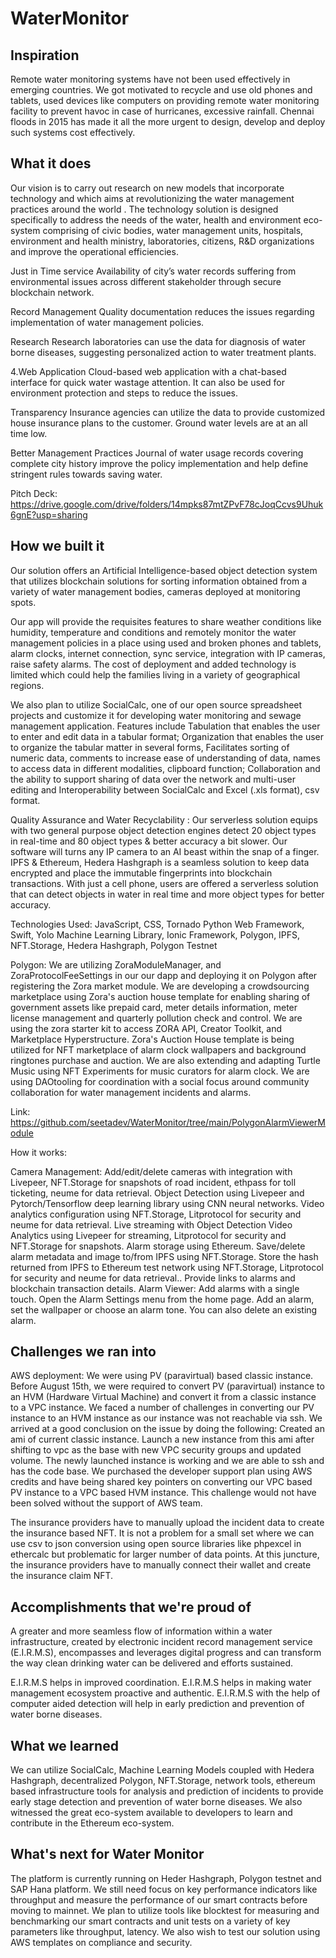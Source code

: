 # WaterMonitor

## Inspiration
Remote water monitoring systems have not been used effectively in emerging countries. We got motivated to recycle and use old phones and tablets, used devices like computers on providing remote water monitoring facility to prevent havoc in case of hurricanes, excessive rainfall. Chennai floods in 2015 has made it all the more urgent to design, develop and deploy such systems cost effectively.

## What it does
Our vision is to carry out research on new models that incorporate technology and which aims at revolutionizing the water management practices around the world . The technology solution is designed specifically to address the needs of the water, health and environment eco-system comprising of civic bodies, water management units, hospitals, environment and health ministry, laboratories, citizens, R&D organizations and improve the operational efficiencies.

Just in Time service Availability of city’s water records suffering from environmental issues across different stakeholder through secure blockchain network.

Record Management Quality documentation reduces the issues regarding implementation of water management policies.

Research Research laboratories can use the data for diagnosis of water borne diseases, suggesting personalized action to water treatment plants.

4.Web Application Cloud-based web application with a chat-based interface for quick water wastage attention. It can also be used for environment protection and steps to reduce the issues.

Transparency Insurance agencies can utilize the data to provide customized house insurance plans to the customer. Ground water levels are at an all time low.

Better Management Practices Journal of water usage records covering complete city history improve the policy implementation and help define stringent rules towards saving water.

Pitch Deck: https://drive.google.com/drive/folders/14mpks87mtZPvF78cJoqCcvs9Uhuk6gnE?usp=sharing

## How we built it

Our solution offers an Artificial Intelligence-based object detection system that utilizes blockchain solutions for sorting information obtained from a variety of water management bodies, cameras deployed at monitoring spots.

Our app will provide the requisites features to share weather conditions like humidity, temperature and conditions and remotely monitor the water management policies in a place using used and broken phones and tablets, alarm clocks, internet connection, sync service, integration with IP cameras, raise safety alarms. The cost of deployment and added technology is limited which could help the families living in a variety of geographical regions.

We also plan to utilize SocialCalc, one of our open source spreadsheet projects and customize it for developing water monitoring and sewage management application. Features include Tabulation that enables the user to enter and edit data in a tabular format; Organization that enables the user to organize the tabular matter in several forms, Facilitates sorting of numeric data, comments to increase ease of understanding of data, names to access data in different modalities, clipboard function; Collaboration and the ability to support sharing of data over the network and multi-user editing and Interoperability between SocialCalc and Excel (.xls format), csv format.

Quality Assurance and Water Recyclability : Our serverless solution equips with two general purpose object detection engines detect 20 object types in real-time and 80 object types & better accuracy a bit slower. Our software will turns any IP camera to an AI beast within the snap of a finger. IPFS & Ethereum, Hedera Hashgraph is a seamless solution to keep data encrypted and place the immutable fingerprints into blockchain transactions. With just a cell phone, users are offered a serverless solution that can detect objects in water in real time and more object types for better accuracy.

Technologies Used: JavaScript, CSS, Tornado Python Web Framework, Swift, Yolo Machine Learning Library, Ionic Framework, Polygon, IPFS, NFT.Storage, Hedera Hashgraph, Polygon Testnet

Polygon: We are utilizing ZoraModuleManager, and ZoraProtocolFeeSettings in our our dapp and deploying it on Polygon after registering the Zora market module. We are developing a crowdsourcing marketplace using Zora's auction house template for enabling sharing of government assets like prepaid card, meter details information, meter license management and quarterly pollution check and control. We are using the zora starter kit to access ZORA API, Creator Toolkit, and Marketplace Hyperstructure. Zora's Auction House template is being utilized for NFT marketplace of alarm clock wallpapers and background ringtones purchase and auction. We are also extending and adapting Turtle Music using NFT Experiments for music curators for alarm clock. We are using DAOtooling for coordination with a social focus around community collaboration for water management incidents and alarms.

Link: https://github.com/seetadev/WaterMonitor/tree/main/PolygonAlarmViewerModule


How it works:

Camera Management: Add/edit/delete cameras with integration with Livepeer, NFT.Storage for snapshots of road incident, ethpass for toll ticketing, neume for data retrieval.
Object Detection using Livepeer and Pytorch/Tensorflow deep learning library using CNN neural networks.
Video analytics configuration using NFT.Storage, Litprotocol for security and neume for data retrieval.
Live streaming with Object Detection Video Analytics using Livepeer for streaming, Litprotocol for security and NFT.Storage for snapshots.
Alarm storage using Ethereum. Save/delete alarm metadata and image to/from IPFS using NFT.Storage. Store the hash returned from IPFS to Ethereum test network using NFT.Storage, Litprotocol for security and neume for data retrieval.. Provide links to alarms and blockchain transaction details.
Alarm Viewer: Add alarms with a single touch. Open the Alarm Settings menu from the home page. Add an alarm, set the wallpaper or choose an alarm tone. You can also delete an existing alarm. 


## Challenges we ran into
AWS deployment: We were using PV (paravirtual) based classic instance. Before August 15th, we were required to convert PV (paravirtual) instance to an HVM (Hardware Virtual Machine) and convert it from a classic instance to a VPC instance. We faced a number of challenges in converting our PV instance to an HVM instance as our instance was not reachable via ssh. We arrived at a good conclusion on the issue by doing the following:
Created an ami of current classic instance.
Launch a new instance from this ami after shifting to vpc as the base with new VPC security groups and updated volume.
The newly launched instance is working and we are able to ssh and has the code base. We purchased the developer support plan using AWS credits and have being shared key pointers on converting our VPC based PV instance to a VPC based HVM instance. This challenge would not have been solved without the support of AWS team.

The insurance providers have to manually upload the incident data to create the insurance based NFT. It is not a problem for a small set where we can use csv to json conversion using open source libraries like phpexcel in ethercalc but problematic for larger number of data points. At this juncture, the insurance providers have to manually connect their wallet and create the insurance claim NFT.

## Accomplishments that we're proud of
A greater and more seamless flow of information within a water infrastructure, created by electronic incident record management service (E.I.R.M.S), encompasses and leverages digital progress and can transform the way clean drinking water can be delivered and efforts sustained.

E.I.R.M.S helps in improved coordination. E.I.R.M.S helps in making water management ecosystem proactive and authentic. E.I.R.M.S with the help of computer aided detection will help in early prediction and prevention of water borne diseases.

## What we learned
We can utilize SocialCalc, Machine Learning Models coupled with Hedera Hashgraph, decentralized Polygon, NFT.Storage, network tools, ethereum based infrastructure tools for analysis and prediction of incidents to provide early stage detection and prevention of water borne diseases. We also witnessed the great eco-system available to developers to learn and contribute in the Ethereum eco-system.

## What's next for Water Monitor
The platform is currently running on Heder Hashgraph, Polygon testnet and SAP Hana platform. We still need focus on key performance indicators like throughput and measure the performance of our smart contracts before moving to mainnet. We plan to utilize tools like blocktest for measuring and benchmarking our smart contracts and unit tests on a variety of key parameters like throughput, latency. We also wish to test our solution using AWS templates on compliance and security.
